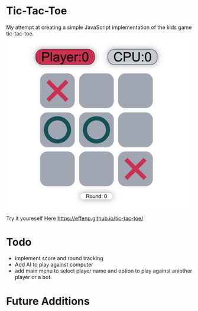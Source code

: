 # Tic-Tac-Toe

My attempt at creating a simple JavaScript implementation of the kids game tic-tac-toe.
![Screenshot](screenshot2.png)

Try it youreself Here https://effenp.github.io/tic-tac-toe/

# Todo

- implement score and round tracking
- Add AI to play against computer
- add main menu to select player name and option to play against aniother player or a bot.

# Future Additions
